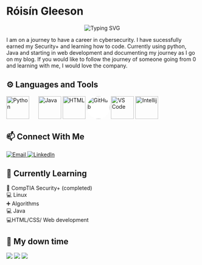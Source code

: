 # Róisín Gleeson

<div align="center">
  <img src="https://readme-typing-svg.herokuapp.com?font=Fira+Code&size=32&duration=3000&pause=1000&color=2F81F7&center=true&vCenter=true&width=600&lines=I+want+chocolate" alt="Typing SVG" />
</div>
 

I am on a journey to have a career in cybersecurity. I have sucessfully earned my Security+ and learning how to code. Currently using python, Java and starting in web development and documenting my journey as I go on my blog. If you would like to follow the journey of someone going from 0 and learning with me, I would love the company.



## ⚙️ Languages and Tools
<div align="left">
  <!-- Python -->
  <img src="https://cdn.jsdelivr.net/gh/devicons/devicon/icons/python/python-original.svg" width="60" height="60" alt="Python" title="Python" />
  &nbsp;&nbsp;&nbsp;&nbsp;
  <!-- Java -->
  <img src="https://cdn.jsdelivr.net/gh/devicons/devicon@latest/icons/java/java-original.svg" width="60" height="60" alt="Java" title="Java" />
  <! -- HTML-->
  <img src="https://cdn.jsdelivr.net/gh/devicons/devicon@latest/icons/html5/html5-original.svg" width="60" height="60" alt="HTML" title="HTML" />
  <!-- GitHub -->
  <img src="https://cdn.jsdelivr.net/gh/devicons/devicon/icons/github/github-original.svg" width="60" height="60" alt="GitHub" title="GitHub" style="background-color:white; border-radius:50%;" />
  <!-- VS Code -->
  <img src="https://cdn.jsdelivr.net/gh/devicons/devicon/icons/vscode/vscode-original.svg" width="60" height="60" alt="VS Code" title="VS Code" />
  <! -- Intellij -->
  <img src="https://cdn.jsdelivr.net/gh/devicons/devicon@latest/icons/intellij/intellij-original.svg" width ="60" height="60" alt="Intellij" title="Intellij"/>
          
  </div>

## 📫 Connect With Me
<div align="left">
  <a href="roisingleeson.ed@gmail.com">
    <img src="https://img.shields.io/badge/Email-D14836?style=for-the-badge&logo=gmail&logoColor=white" alt="Email" />
  </a>
  <a href="https://linkedin.com/in/roisin-gleeson">
    <img src="https://img.shields.io/badge/LinkedIn-0077B5?style=for-the-badge&logo=linkedin&logoColor=white" alt="LinkedIn" />
  </a>
</div>


## 🌱 Currently Learning
📕 CompTIA Security+ (completed) <br>
💻 Linux <br>
➕ Algorithms <br> 
💻 Java <br>
💻HTML/CSS/ Web development

## 👾 My down time

<p align="left">
<img src="https://img.shields.io/badge/Netflix-E50914?style=for-the-badge&logo=netflix&logoColor=white" />
<img src="https://img.shields.io/badge/Steam-000000?style=for-the-badge&logo=steam&logoColor=white" />
<img src="https://img.shields.io/badge/Spotify-1ED760?&style=for-the-badge&logo=spotify&logoColor=white" />
</p>



          

          
